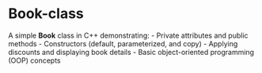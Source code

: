# Book-class
A simple **Book** class in C++ demonstrating: - Private attributes and public methods   - Constructors (default, parameterized, and copy)   - Applying discounts and displaying book details   - Basic object-oriented programming (OOP) concepts
